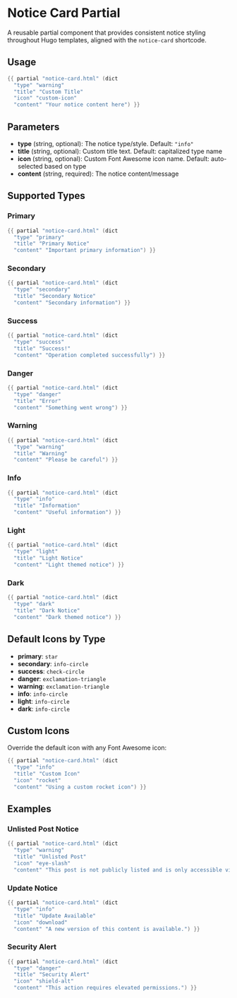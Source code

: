 # Notice Card Partial

A reusable partial component that provides consistent notice styling throughout Hugo templates, aligned with the `notice-card` shortcode.

## Usage

```go
{{ partial "notice-card.html" (dict 
  "type" "warning" 
  "title" "Custom Title" 
  "icon" "custom-icon" 
  "content" "Your notice content here") }}
```

## Parameters

- **type** (string, optional): The notice type/style. Default: `"info"`
- **title** (string, optional): Custom title text. Default: capitalized type name
- **icon** (string, optional): Custom Font Awesome icon name. Default: auto-selected based on type
- **content** (string, required): The notice content/message

## Supported Types

### Primary
```go
{{ partial "notice-card.html" (dict 
  "type" "primary" 
  "title" "Primary Notice" 
  "content" "Important primary information") }}
```

### Secondary  
```go
{{ partial "notice-card.html" (dict 
  "type" "secondary" 
  "title" "Secondary Notice" 
  "content" "Secondary information") }}
```

### Success
```go
{{ partial "notice-card.html" (dict 
  "type" "success" 
  "title" "Success!" 
  "content" "Operation completed successfully") }}
```

### Danger
```go
{{ partial "notice-card.html" (dict 
  "type" "danger" 
  "title" "Error" 
  "content" "Something went wrong") }}
```

### Warning
```go
{{ partial "notice-card.html" (dict 
  "type" "warning" 
  "title" "Warning" 
  "content" "Please be careful") }}
```

### Info
```go
{{ partial "notice-card.html" (dict 
  "type" "info" 
  "title" "Information" 
  "content" "Useful information") }}
```

### Light
```go
{{ partial "notice-card.html" (dict 
  "type" "light" 
  "title" "Light Notice" 
  "content" "Light themed notice") }}
```

### Dark
```go
{{ partial "notice-card.html" (dict 
  "type" "dark" 
  "title" "Dark Notice" 
  "content" "Dark themed notice") }}
```

## Default Icons by Type

- **primary**: `star`
- **secondary**: `info-circle`
- **success**: `check-circle`
- **danger**: `exclamation-triangle`
- **warning**: `exclamation-triangle`
- **info**: `info-circle`
- **light**: `info-circle`
- **dark**: `info-circle`

## Custom Icons

Override the default icon with any Font Awesome icon:

```go
{{ partial "notice-card.html" (dict 
  "type" "info" 
  "title" "Custom Icon" 
  "icon" "rocket"
  "content" "Using a custom rocket icon") }}
```

## Examples

### Unlisted Post Notice
```go
{{ partial "notice-card.html" (dict 
  "type" "warning" 
  "title" "Unlisted Post" 
  "icon" "eye-slash" 
  "content" "This post is not publicly listed and is only accessible via direct link.") }}
```

### Update Notice
```go
{{ partial "notice-card.html" (dict 
  "type" "info" 
  "title" "Update Available" 
  "icon" "download"
  "content" "A new version of this content is available.") }}
```

### Security Alert
```go
{{ partial "notice-card.html" (dict 
  "type" "danger" 
  "title" "Security Alert" 
  "icon" "shield-alt"
  "content" "This action requires elevated permissions.") }}
```
